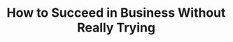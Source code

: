 ---
layout: productions
title: How to Succeed in Business Without Really Trying
year: 1999)
image: 
image_credit: 
image_alt:
image_caption:
category: 
details:
  Theatre: Theatre Jacksonville
cast:
  Bratt: Michael Lipp
crew:
external_links:
---